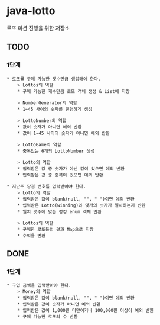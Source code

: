 # java-lotto
로또 미션 진행을 위한 저장소

## TODO
### 1단계   
    * 로또를 구매 가능한 갯수만큼 생성해야 한다.
        > Lottos의 역할
        * 구매 가능한 개수만큼 로또 객체 생성 & List에 저장
        
        > NumberGenerator의 역할
        * 1~45 사이의 숫자를 랜덤하게 생성
        
        > LottoNumber의 역할
        * 값이 숫자가 아니면 예외 반환
        * 값이 1~45 사이의 숫자가 아니면 예외 반환
        
        > LottoGame의 역할
        * 중복없는 6개의 LottoNumber 생성
        
        > Lotto의 역할
        * 입력받은 값 중 숫자가 아닌 값이 있으면 예외 반환
        * 입력받은 값 중 중복이 있으면 예외 반환
    
    * 지난주 당첨 번호를 입력받아야 한다.
        > Lotto의 역할
        * 입력받은 값이 blank(null, "", " ")이면 예외 반환 
        * 입력받은 Lotto(winning)와 몇개의 숫자가 일치하는지 반환
        * 일치 갯수에 맞는 랭킹 enum 객체 반환
        
        > Lottos의 역할
        * 구매한 로또들의 결과 Map으로 저장
        * 수익율 반환

## DONE
### 1단계
    * 구입 금액을 입력받아야 한다.
        > Money의 역할
        * 입력받은 값이 blank(null, "", " ")이면 예외 반환 
        * 입력받은 값이 숫자가 아니면 예외 반환
        * 입력받은 값이 1,000원 미만이거나 100,000원 이상이 예외 반환
        * 구매 가능한 로또의 수 반환
    